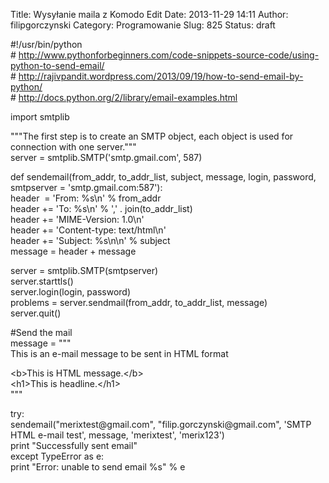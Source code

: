Title: Wysyłanie maila z Komodo Edit
Date: 2013-11-29 14:11
Author: filipgorczynski
Category: Programowanie
Slug: 825
Status: draft

\#!/usr/bin/python  
\# http://www.pythonforbeginners.com/code-snippets-source-code/using-python-to-send-email/  
\# http://rajivpandit.wordpress.com/2013/09/19/how-to-send-email-by-python/  
\# http://docs.python.org/2/library/email-examples.html

import smtplib

"""The first step is to create an SMTP object, each object is used for connection with one server."""  
server = smtplib.SMTP('smtp.gmail.com', 587)

def sendemail(from\_addr, to\_addr\_list, subject, message, login, password, smtpserver = 'smtp.gmail.com:587'):  
header  = 'From: %s\\n' % from\_addr  
header += 'To: %s\\n' % ',' . join(to\_addr\_list)  
header += 'MIME-Version: 1.0\\n'  
header += 'Content-type: text/html\\n'  
header += 'Subject: %s\\n\\n' % subject  
message = header + message

server = smtplib.SMTP(smtpserver)  
server.starttls()  
server.login(login, password)  
problems = server.sendmail(from\_addr, to\_addr\_list, message)  
server.quit()

\#Send the mail  
message = """  
This is an e-mail message to be sent in HTML format

\<b\>This is HTML message.\</b\>  
\<h1\>This is headline.\</h1\>  
"""

try:  
sendemail("merixtest\@gmail.com", "filip.gorczynski\@gmail.com", 'SMTP HTML e-mail test', message, 'merixtest', 'merix123')  
print "Successfully sent email"  
except TypeError as e:  
print "Error: unable to send email %s" % e
